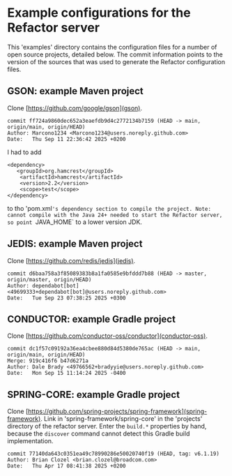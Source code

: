 # Example configurations for the Refactor server

This 'examples' directory contains the configuration files for a number of open source projects, detailed below.
The commit information points to the version of the sources that was used to generate the Refactor configuration files.

## GSON: example Maven project

Clone [https://github.com/google/gson](gson).

```
commit ff724a9860dec652a3eaefdb9d4c2772134b7159 (HEAD -> main, origin/main, origin/HEAD)
Author: Marcono1234 <Marcono1234@users.noreply.github.com>
Date:   Thu Sep 11 22:36:42 2025 +0200
```
I had to add

```
<dependency>
   <groupId>org.hamcrest</groupId>
    <artifactId>hamcrest</artifactId>
    <version>2.2</version>
    <scope>test</scope>
</dependency>
```
to tho 'pom.xml`'s dependency section to compile the project.
Note: cannot compile with the Java 24+ needed to start the Refactor server, so point `JAVA_HOME` to a lower version JDK.

## JEDIS: example Maven project

Clone [https://github.com/redis/jedis](jedis).

```
commit d6baa758a3f85089383b8a1fa0585e9bfddd7b88 (HEAD -> master, origin/master, origin/HEAD)
Author: dependabot[bot] <49699333+dependabot[bot]@users.noreply.github.com>
Date:   Tue Sep 23 07:38:25 2025 +0300
```

## CONDUCTOR: example Gradle project

Clone [https://github.com/conductor-oss/conductor](conductor-oss).

```
commit dc1f57c09192a36ea4cbee880d84d5380de765ac (HEAD -> main, origin/main, origin/HEAD)
Merge: 919c416f6 b47d6271a
Author: Dale Brady <49766562+bradyyie@users.noreply.github.com>
Date:   Mon Sep 15 11:14:24 2025 -0400
```

## SPRING-CORE: example Gradle project

Clone [https://github.com/spring-projects/spring-framework](spring-framework).
Link in 'spring-framework/spring-core' in the 'projects' directory of the refactor server.
Enter the `build.*` properties by hand, because the `discover` command cannot detect this Gradle build implementation.

```
commit 77140da643c0351ea49c78990286e50020740f19 (HEAD, tag: v6.1.19)
Author: Brian Clozel <brian.clozel@broadcom.com>
Date:   Thu Apr 17 08:41:38 2025 +0200
```

